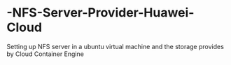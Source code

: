 # -NFS-Server-Provider-Huawei-Cloud
Setting up NFS server in a ubuntu virtual machine and the storage provides by Cloud Container Engine



 
